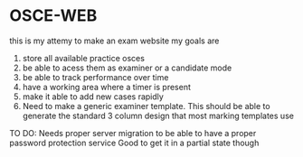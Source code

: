 # OSCE-WEB

this is my attemy to make an exam website
my goals are

1. store all available practice osces
2. be able to acess them as examiner or a candidate mode
3. be able to track performance over time
4. have a working area where a timer is present
5. make it able to add new cases rapidly
6. Need to make a generic examiner template. This should be able to generate the standard 3 column design that most marking templates use


TO DO:
Needs proper server migration to be able to have a proper password protection service
Good to get it in a partial state though
